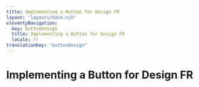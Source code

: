 ```yaml
---
title: Implementing a Button for Design FR
layout: "layouts/base.njk"
eleventyNavigation:
  key: buttonDesign
  title: Implementing a Button for Design FR
  locale: fr
translationKey: "buttonDesign"
---
```


# Implementing a Button for Design FR

